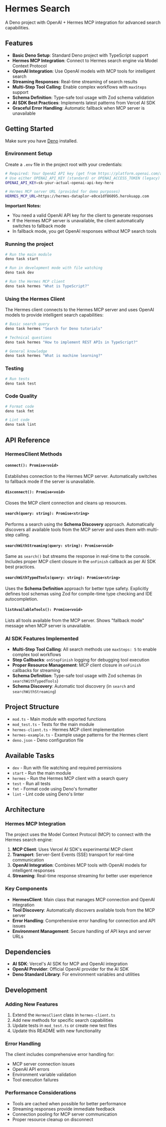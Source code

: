 # Hermes Search

A Deno project with OpenAI + Hermes MCP integration for advanced search capabilities.

## Features

- **Basic Deno Setup**: Standard Deno project with TypeScript support
- **Hermes MCP Integration**: Connect to Hermes search engine via Model Context Protocol
- **OpenAI Integration**: Use OpenAI models with MCP tools for intelligent search
- **Streaming Responses**: Real-time streaming of search results
- **Multi-Step Tool Calling**: Enable complex workflows with `maxSteps` support
- **Schema Definition**: Type-safe tool usage with Zod schema validation
- **AI SDK Best Practices**: Implements latest patterns from Vercel AI SDK
- **Graceful Error Handling**: Automatic fallback when MCP server is unavailable

## Getting Started

Make sure you have [Deno](https://deno.land/) installed.

### Environment Setup

Create a `.env` file in the project root with your credentials:

```bash
# Required: Your OpenAI API key (get from https://platform.openai.com/api-keys)
# Use either OPENAI_API_KEY (standard) or OPENAI_ACCESS_TOKEN (legacy)
OPENAI_API_KEY=sk-your-actual-openai-api-key-here

# Hermes MCP server URL (provided for demo purposes)
HERMES_MCP_URL=https://hermes-dataplor-e0ce1df86095.herokuapp.com
```

**Important Notes:**
- You need a valid OpenAI API key for the client to generate responses
- If the Hermes MCP server is unavailable, the client automatically switches to fallback mode
- In fallback mode, you get OpenAI responses without MCP search tools

### Running the project

```bash
# Run the main module
deno task start

# Run in development mode with file watching
deno task dev

# Run the Hermes MCP client
deno task hermes "What is TypeScript?"
```

### Using the Hermes Client

The Hermes client connects to the Hermes MCP server and uses OpenAI models to provide intelligent search capabilities:

```bash
# Basic search query
deno task hermes "Search for Deno tutorials"

# Technical questions
deno task hermes "How to implement REST APIs in TypeScript?"

# General knowledge
deno task hermes "What is machine learning?"
```

### Testing

```bash
# Run tests
deno task test
```

### Code Quality

```bash
# Format code
deno task fmt

# Lint code
deno task lint
```

## API Reference

### HermesClient Methods

#### `connect(): Promise<void>`
Establishes connection to the Hermes MCP server. Automatically switches to fallback mode if the server is unavailable.

#### `disconnect(): Promise<void>`
Closes the MCP client connection and cleans up resources.

#### `search(query: string): Promise<string>`
Performs a search using the **Schema Discovery** approach. Automatically discovers all available tools from the MCP server and uses them with multi-step calling.

#### `searchWithStreaming(query: string): Promise<void>`
Same as `search()` but streams the response in real-time to the console. Includes proper MCP client closure in the `onFinish` callback as per AI SDK best practices.

#### `searchWithTypedTools(query: string): Promise<string>`
Uses the **Schema Definition** approach for better type safety. Explicitly defines tool schemas using Zod for compile-time type checking and IDE autocompletion.

#### `listAvailableTools(): Promise<void>`
Lists all tools available from the MCP server. Shows "fallback mode" message when MCP server is unavailable.

### AI SDK Features Implemented

- **Multi-Step Tool Calling**: All search methods use `maxSteps: 5` to enable complex tool workflows
- **Step Callbacks**: `onStepFinish` logging for debugging tool execution
- **Proper Resource Management**: MCP client closure in `onFinish` callbacks for streaming
- **Schema Definition**: Type-safe tool usage with Zod schemas (in `searchWithTypedTools`)
- **Schema Discovery**: Automatic tool discovery (in `search` and `searchWithStreaming`)

## Project Structure

- `mod.ts` - Main module with exported functions
- `mod_test.ts` - Tests for the main module  
- `hermes-client.ts` - Hermes MCP client implementation
- `hermes-example.ts` - Example usage patterns for the Hermes client
- `deno.json` - Deno configuration file

## Available Tasks

- `dev` - Run with file watching and required permissions
- `start` - Run the main module
- `hermes` - Run the Hermes MCP client with a search query
- `test` - Run all tests
- `fmt` - Format code using Deno's formatter
- `lint` - Lint code using Deno's linter

## Architecture

### Hermes MCP Integration

The project uses the Model Context Protocol (MCP) to connect with the Hermes search engine:

1. **MCP Client**: Uses Vercel AI SDK's experimental MCP client
2. **Transport**: Server-Sent Events (SSE) transport for real-time communication
3. **OpenAI Integration**: Combines MCP tools with OpenAI models for intelligent responses
4. **Streaming**: Real-time response streaming for better user experience

### Key Components

- **HermesClient**: Main class that manages MCP connection and OpenAI integration
- **Tool Discovery**: Automatically discovers available tools from the MCP server
- **Error Handling**: Comprehensive error handling for connection and API issues
- **Environment Management**: Secure handling of API keys and server URLs

## Dependencies

- **AI SDK**: Vercel's AI SDK for MCP and OpenAI integration
- **OpenAI Provider**: Official OpenAI provider for the AI SDK
- **Deno Standard Library**: For environment variables and utilities

## Development

### Adding New Features

1. Extend the `HermesClient` class in `hermes-client.ts`
2. Add new methods for specific search capabilities
3. Update tests in `mod_test.ts` or create new test files
4. Update this README with new functionality

### Error Handling

The client includes comprehensive error handling for:
- MCP server connection issues
- OpenAI API errors
- Environment variable validation
- Tool execution failures

### Performance Considerations

- Tools are cached when possible for better performance
- Streaming responses provide immediate feedback
- Connection pooling for MCP server communication
- Proper resource cleanup on disconnect 